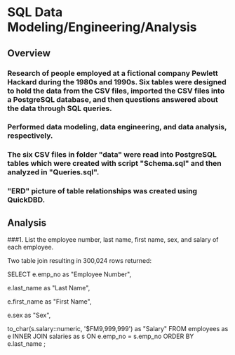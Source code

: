 # SQL Data Modeling/Engineering/Analysis
## Overview
### Research of people employed at a fictional company Pewlett Hackard during the 1980s and 1990s. Six tables were designed to hold the data from the CSV files, imported the CSV files into a PostgreSQL database, and then questions answered about the data through SQL queries.
### Performed data modeling, data engineering, and data analysis, respectively.

### The six CSV files in folder "data" were read into PostgreSQL tables which were created with script "Schema.sql" and then analyzed in "Queries.sql".
### "ERD" picture of table relationships was created using QuickDBD.

## Analysis
###1. List the employee number, last name, first name, sex, and salary of each employee.

Two table join resulting in 300,024 rows returned:

SELECT e.emp_no as "Employee Number", 

e.last_name as "Last Name", 

e.first_name as "First Name", 

e.sex as "Sex", 

to_char(s.salary::numeric, '$FM9,999,999') as "Salary"
FROM employees as e
INNER JOIN salaries as s
ON e.emp_no = s.emp_no
ORDER BY e.last_name
;
